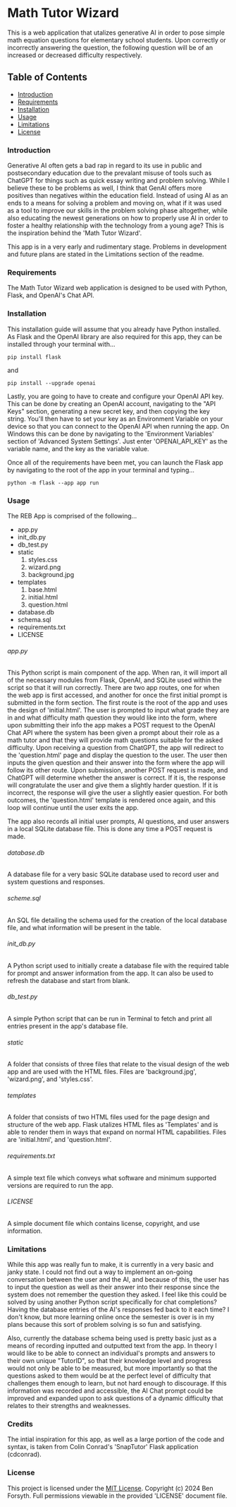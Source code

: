 # Math Tutor Wizard   

This is a web application that utalizes generative AI in order to pose simple math equation questions for elementary school students. Upon correctly or incorrectly answering the question, the following question will be of an increased or decreased difficulty respectively.    

## Table of Contents   

* [Introduction](#introduction)   
* [Requirements](#requirements)   
* [Installation](#installation)   
* [Usage](#usage)   
* [Limitations](#limitations)   
* [License](#license)  

### Introduction   

Generative AI often gets a bad rap in regard to its use in public and postsecondary education due to the prevalant misuse of tools such as ChatGPT for things such as quick essay writing and problem solving. While I believe these to be problems as well, I think that GenAI offers more positives than negatives within the education field. Instead of using AI as an ends to a means for solving a problem and moving on, what if it was used as a tool to improve our skills in the problem solving phase altogether, while also educating the newest generations on how to properly use AI in order to foster a healthy relationship with the technology from a young age? This is the inspiration behind the 'Math Tutor Wizard'.   

This app is in a very early and rudimentary stage. Problems in development and future plans are stated in the Limitations section of the readme.   

### Requirements   

The Math Tutor Wizard web application is designed to be used with Python, Flask, and OpenAI's Chat API.   

### Installation   

This installation guide will assume that you already have Python installed. As Flask and the OpenAI library are also required for this app, they can be installed through your terminal with...   

`pip install flask`   

and   

`pip install --upgrade openai`   

Lastly, you are going to have to create and configure your OpenAI API key. This can be done by creating an OpenAI account, navigating to the "API Keys" section, generating a new secret key, and then copying the key string. You'll then have to set your key as an Environment Variable on your device so that you can connect to the OpenAI API when running the app. On Windows this can be done by navigating to the 'Environment Variables' section of 'Advanced System Settings'. Just enter 'OPENAI_API_KEY' as the variable name, and the key as the variable value.   

Once all of the requirements have been met, you can launch the Flask app by navigating to the root of the app in your terminal and typing...   

`python -m flask --app app run`   

### Usage   

The REB App is comprised of the following...   
  
- app.py   
- init_db.py   
- db_test.py    
- static    
    1. styles.css     
    2. wizard.png    
    3. background.jpg    
- templates      
    1. base.html   
    2. initial.html   
    3. question.html   
- database.db   
- schema.sql    
- requirements.txt   
- LICENSE  

###### app.py

This Python script is main component of the app. When ran, it will import all of the necessary modules from Flask, OpenAI, and SQLite used within the script so that it will run correctly. There are two app routes, one for when the web app is first accessed, and another for once the first initial prompt is submitted in the form section. The first route is the root of the app and uses the design of 'initial.html'. The user is prompted to input what grade they are in and what difficulty math question they would like into the form, where upon submitting their info the app makes a POST request to the OpenAI Chat API where the system has been given a prompt about their role as a math tutor and that they will provide math questions suitable for the asked difficulty. Upon receiving a question from ChatGPT, the app will redirect to the 'question.html' page and display the question to the user. The user then inputs the given question and their answer into the form where the app will follow its other route. Upon submission, another POST request is made, and ChatGPT will determine whether the answer is correct. If it is, the response will congratulate the user and give them a slightly harder question. If it is incorrect, the response will give the user a slightly easier question. For both outcomes, the 'question.html' template is rendered once again, and this loop will continue until the user exits the app.   

The app also records all initial user prompts, AI questions, and user answers in a local SQLite database file. This is done any time a POST request is made.    

###### database.db   

A database file for a very basic SQLite database used to record user and system questions and responses.    

###### scheme.sql   

An SQL file detailing the schema used for the creation of the local database file, and what information will be present in the table.   

###### init_db.py   

A Python script used to initially create a database file with the required table for prompt and answer information from the app. It can also be used to refresh the database and start from blank.   

###### db_test.py   

A simple Python script that can be run in Terminal to fetch and print all entries present in the app's database file.   

###### static   

A folder that consists of three files that relate to the visual design of the web app and are used with the HTML files. Files are 'background.jpg', 'wizard.png', and 'styles.css'.   

###### templates   

A folder that consists of two HTML files used for the page design and structure of the web app. Flask utalizes HTML files as 'Templates' and is able to render them in ways that expand on normal HTML capabilities. Files are 'initial.html', and 'question.html'.    

###### requirements.txt   

A simple text file which conveys what software and minimum supported versions are required to run the app.   

###### LICENSE   

A simple document file which contains license, copyright, and use information.  

### Limitations   

While this app was really fun to make, it is currently in a very basic and janky state. I could not find out a way to implement an on-going conversation between the user and the AI, and because of this, the user has to input the question as well as their answer into their response since the system does not remember the question they asked. I feel like this could be solved by using another Python script specifically for chat completions? Having the database entries of the AI's responses fed back to it each time? I don't know, but more learning online once the semester is over is in my plans because this sort of problem solving is so fun and satisfying.    

Also, currently the database schema being used is pretty basic just as a means of recording inputted and outputted text from the app. In theory I would like to be able to connect an individual's prompts and answers to their own unique "TutorID", so that their knowledge level and progress would not only be able to be measured, but more importantly so that the questions asked to them would be at the perfect level of difficulty that challenges them enough to learn, but not hard enough to discourage. If this information was recorded and accessible, the AI Chat prompt could be improved and expanded upon to ask questions of a dynamic difficulty that relates to their strengths and weaknesses.    

### Credits   

The intial inspiration for this app, as well as a large portion of the code and syntax, is taken from Colin Conrad's 'SnapTutor' Flask application (cdconrad).   

### License   

This project is licensed under the [MIT License](LICENSE). Copyright (c) 2024 Ben Forsyth. Full permissions viewable in the provided 'LICENSE' document file.    
